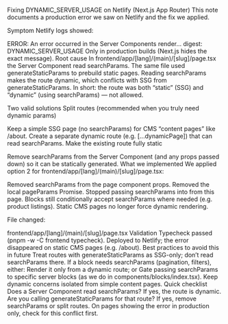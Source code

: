 Fixing DYNAMIC_SERVER_USAGE on Netlify (Next.js App Router)
This note documents a production error we saw on Netlify and the fix we applied.

Symptom
Netlify logs showed:

ERROR: An error occurred in the Server Components render… digest: DYNAMIC_SERVER_USAGE
Only in production builds (Next.js hides the exact message).
Root cause
In frontend/app/[lang]/(main)/[slug]/page.tsx the Server Component read searchParams.
The same file used generateStaticParams to prebuild static pages.
Reading searchParams makes the route dynamic, which conflicts with SSG from generateStaticParams.
In short: the route was both “static” (SSG) and “dynamic” (using searchParams) — not allowed.

Two valid solutions
Split routes (recommended when you truly need dynamic params)

Keep a simple SSG page (no searchParams) for CMS “content pages” like /about.
Create a separate dynamic route (e.g. [...dynamicPage]) that can read searchParams.
Make the existing route fully static

Remove searchParams from the Server Component (and any props passed down) so it can be statically generated.
What we implemented
We applied option 2 for frontend/app/[lang]/(main)/[slug]/page.tsx:

Removed searchParams from the page component props.
Removed the local pageParams Promise.
Stopped passing searchParams into <Blocks /> from this page.
Blocks still conditionally accept searchParams where needed (e.g. product listings). Static CMS pages no longer force dynamic rendering.

File changed:

frontend/app/[lang]/(main)/[slug]/page.tsx
Validation
Typecheck passed (pnpm -w -C frontend typecheck).
Deployed to Netlify; the error disappeared on static CMS pages (e.g. /about).
Best practices to avoid this in future
Treat routes with generateStaticParams as SSG-only; don’t read searchParams there.
If a block needs searchParams (pagination, filters), either:
Render it only from a dynamic route; or
Gate passing searchParams to specific server blocks (as we do in components/blocks/index.tsx).
Keep dynamic concerns isolated from simple content pages.
Quick checklist
Does a Server Component read searchParams? If yes, the route is dynamic.
Are you calling generateStaticParams for that route? If yes, remove searchParams or split routes.
On pages showing the error in production only, check for this conflict first.
